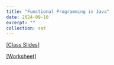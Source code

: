 ```yaml
---
title: "Functional Programming in Java"
date: 2024-09-10
excerpt: ""
collection: sat
---
```


[[Class Slides]](https://docs.google.com/presentation/d/10owXeST1Jj-kJ2HL3SYJXZx9C-gZJTrO/edit?usp=share_link&ouid=100707045675502251087&rtpof=true&sd=true)

[[Worksheet]](/_sat/files/9_10.pdf)